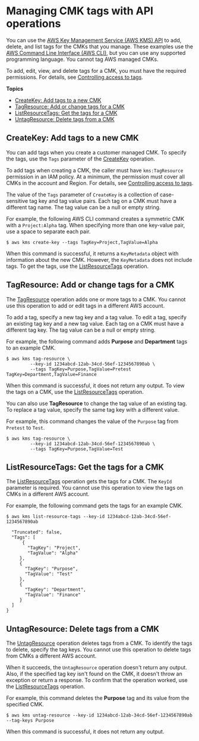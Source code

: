 # Managing CMK tags with API operations<a name="manage-tags-api"></a>

You can use the [AWS Key Management Service \(AWS KMS\) API](https://docs.aws.amazon.com/kms/latest/APIReference/) to add, delete, and list tags for the CMKs that you manage\. These examples use the [AWS Command Line Interface \(AWS CLI\)](https://aws.amazon.com/cli/), but you can use any supported programming language\. You cannot tag AWS managed CMKs\.

To add, edit, view, and delete tags for a CMK, you must have the required permissions\. For details, see [Controlling access to tags](tag-permissions.md)\.

**Topics**
+ [CreateKey: Add tags to a new CMK](#tagging-keys-create-key)
+ [TagResource: Add or change tags for a CMK](#tagging-keys-tag-resource)
+ [ListResourceTags: Get the tags for a CMK](#tagging-keys-list-resource-tags)
+ [UntagResource: Delete tags from a CMK](#tagging-keys-untag-resource)

## CreateKey: Add tags to a new CMK<a name="tagging-keys-create-key"></a>

You can add tags when you create a customer managed CMK\. To specify the tags, use the `Tags` parameter of the [CreateKey](https://docs.aws.amazon.com/kms/latest/APIReference/API_CreateKey.html) operation\. 

To add tags when creating a CMK, the caller must have `kms:TagResource` permission in an IAM policy\. At a minimum, the permission must cover all CMKs in the account and Region\. For details, see [Controlling access to tags](tag-permissions.md)\.

The value of the `Tags` parameter of `CreateKey` is a collection of case\-sensitive tag key and tag value pairs\. Each tag on a CMK must have a different tag name\. The tag value can be a null or empty string\.

For example, the following AWS CLI command creates a symmetric CMK with a `Project:Alpha` tag\. When specifying more than one key\-value pair, use a space to separate each pair\. 

```
$ aws kms create-key --tags TagKey=Project,TagValue=Alpha
```

When this command is successful, it returns a `KeyMetadata` object with information about the new CMK\. However, the `KeyMetadata` does not include tags\. To get the tags, use the [ListResourceTags](#tagging-keys-list-resource-tags) operation\.

## TagResource: Add or change tags for a CMK<a name="tagging-keys-tag-resource"></a>

The [TagResource](https://docs.aws.amazon.com/kms/latest/APIReference/API_TagResource.html) operation adds one or more tags to a CMK\. You cannot use this operation to add or edit tags in a different AWS account\.

To add a tag, specify a new tag key and a tag value\. To edit a tag, specify an existing tag key and a new tag value\. Each tag on a CMK must have a different tag key\. The tag value can be a null or empty string\.

For example, the following command adds **Purpose** and **Department** tags to an example CMK\.

```
$ aws kms tag-resource \
         --key-id 1234abcd-12ab-34cd-56ef-1234567890ab \
         --tags TagKey=Purpose,TagValue=Pretest TagKey=Department,TagValue=Finance
```

When this command is successful, it does not return any output\. To view the tags on a CMK, use the [ListResourceTags](https://docs.aws.amazon.com/kms/latest/APIReference/API_ListResourceTags.html) operation\.

You can also use **TagResource** to change the tag value of an existing tag\. To replace a tag value, specify the same tag key with a different value\.

For example, this command changes the value of the `Purpose` tag from `Pretest` to `Test`\.

```
$ aws kms tag-resource \
         --key-id 1234abcd-12ab-34cd-56ef-1234567890ab \
         --tags TagKey=Purpose,TagValue=Test
```

## ListResourceTags: Get the tags for a CMK<a name="tagging-keys-list-resource-tags"></a>

The [ListResourceTags](https://docs.aws.amazon.com/kms/latest/APIReference/API_ListResourceTags.html) operation gets the tags for a CMK\. The `KeyId` parameter is required\. You cannot use this operation to view the tags on CMKs in a different AWS account\.

For example, the following command gets the tags for an example CMK\.

```
$ aws kms list-resource-tags --key-id 1234abcd-12ab-34cd-56ef-1234567890ab
       
  "Truncated": false,
  "Tags": [
      {
        "TagKey": "Project",
        "TagValue": "Alpha"
     },
     {
       "TagKey": "Purpose",
       "TagValue": "Test"
     },
     {
       "TagKey": "Department",
       "TagValue": "Finance"
     }
  ]
}
```

## UntagResource: Delete tags from a CMK<a name="tagging-keys-untag-resource"></a>

The [UntagResource](https://docs.aws.amazon.com/kms/latest/APIReference/API_UntagResource.html) operation deletes tags from a CMK\. To identify the tags to delete, specify the tag keys\. You cannot use this operation to delete tags from CMKs a different AWS account\.

When it succeeds, the `UntagResource` operation doesn't return any output\. Also, if the specified tag key isn't found on the CMK, it doesn't throw an exception or return a response\. To confirm that the operation worked, use the [ListResourceTags](https://docs.aws.amazon.com/kms/latest/APIReference/API_ListResourceTags.html) operation\.

For example, this command deletes the **Purpose** tag and its value from the specified CMK\.

```
$ aws kms untag-resource --key-id 1234abcd-12ab-34cd-56ef-1234567890ab --tag-keys Purpose
```

When this command is successful, it does not return any output\.